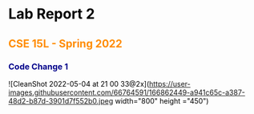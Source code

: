<style>
H1{color:Black !important;}
H2{color:DarkOrange !important;}
H3{color:DarkBlue !important;}
H4{color:Green !important;}
p{color:Black !important;}
</style>


# Lab Report 2
## CSE 15L - Spring 2022

### Code Change 1

![CleanShot 2022-05-04 at 21 00 33@2x](https://user-images.githubusercontent.com/66764591/166862449-a941c65c-a387-48d2-b87d-3901d7f552b0.jpeg width="800" height ="450")

